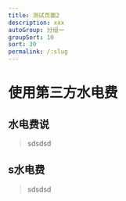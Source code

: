 ```yaml
---
title: 测试页面2
description: xxx
autoGroup: 分组一
groupSort: 10
sort: 30
permalink: /:slug
---
```

# 使用第三方水电费

## 水电费说
> sdsdsd

## s水电费
> sdsdsd
